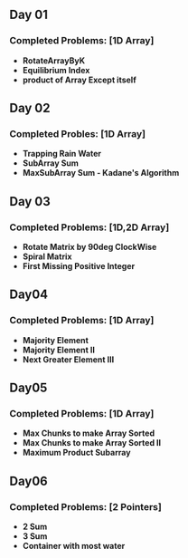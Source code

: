 ## Day 01

### Completed Problems: [1D Array]

 - **RotateArrayByK**
 - **Equilibrium Index**
 - **product of Array Except itself**

## Day 02

### Completed Probles: [1D Array]

 - **Trapping Rain Water**
 - **SubArray Sum**
 - **MaxSubArray Sum - Kadane's Algorithm**

## Day 03

### Completed Problems: [1D,2D Array]

 - **Rotate Matrix by 90deg ClockWise**
 - **Spiral Matrix**
 - **First Missing Positive Integer**

## Day04

### Completed Problems: [1D Array]

 - **Majority Element**
 - **Majority Element II**
 - **Next Greater Element III**

## Day05

### Completed Problems: [1D Array]

 - **Max Chunks to make Array Sorted**
 - **Max Chunks to make Array Sorted II**
 - **Maximum Product Subarray**

## Day06

### Completed Problems: [2 Pointers]

 - **2 Sum**
 - **3 Sum**
 - **Container with most water**

